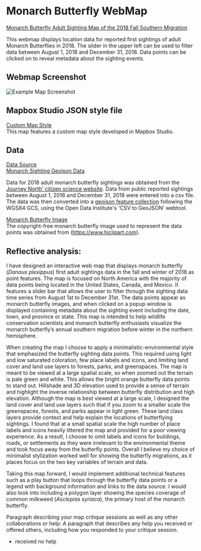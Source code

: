 # Monarch Butterfly WebMap
[Monarch Butterfly Adult Sighting Map of the 2018 Fall Southern Migration](https://jagreen1.github.io/MonarchButterflyWebMap/JAG_Geob472_Lab1_v4.html) <br>


This webmap displays location data for reported first sightings of adult Monarch Butterflies in 2018. The slider in the upper left can be used to filter data between August 1, 2018 and December 31, 2018. Data points can be clicked on to reveal metadata about the sighting events.

## Webmap Screenshot
![Example Map Screenshot](https://jagreen1.github.io/MonarchButterflyWebMap/Example_WebMap_Screenshot.PNG)

## Mapbox Studio JSON style file
[Custom Map Style](https://jagreen1.github.io/MonarchButterflyWebMap/Minimalist-Environmental_Style.json) <br>
This map features a custom map style developed in Mapbox Studio.

## Data
[Data Source](https://journeynorth.org/sightings/querylist.html?season=fall&map=monarch-adult-fall&year=2018&submit=View+Data) <br>
[Monarch Sighting Geojson Data](https://jagreen1.github.io/MonarchButterflyWebMap/2018MonarchSightings.geojson) <br>

Data for 2018 adult monarch butterfly sightings was obtained from the [Journey North' citizen science website](https://journeynorth.org/sightings/querylist.html?season=fall&map=monarch-adult-fall&year=2018&submit=View+Data). Data from public reported sightings between August 1, 2018 and December 31, 2018 were entered into a csv file. The data was then converted into a [geojson feature collection](https://jagreen1.github.io/MonarchButterflyWebMap/2018MonarchSightings.geojson) following the WGS84 GCS, using the Open Data Institute's 'CSV to GeoJSON' webtool. 

[Monarch Butterfly Image](https://www.hiclipart.com/free-transparent-background-png-clipart-qdsai) <br>
The copyright-free monarch butterfly image used to represent the data points was obtained from (https://www.hiclipart.com). <br>


## Reflective analysis:
I have designed an interactive web map that displays monarch butterfly (*Danaus plexippus*) first adult sightings data in the fall and winter of 2018 as point features. The map is focused on North America with the majority of data points being located in the United States, Canada, and Mexico. It features a slider bar that allows the user to filter through the sighting data time series from August 1st to December 31st.  The data points appear as monarch butterfly images, and when clicked on a popup window is displayed containing metadata about the sighting event including the date, town, and province or state. This map is intended to help wildlife conservation scientists and monarch butterfly enthusiasts visualize the monarch butterfly’s annual southern migration before winter in the northern hemisphere. 

When creating the map I choose to apply a minimalistic-environmental style that emphasized the butterfly sighting data points. This required using light and low saturated coloration, few place labels and icons, and limiting land cover and land use layers to forests, parks, and greenspaces.  The map is meant to be viewed at a large spatial scale, so when zoomed out the terrain is pale green and white. This allows the bright orange butterfly data points to stand out. Hillshade and 3D elevation used to provide a sense of terrain and highlight the inverse relationship between butterfly distribution and high elevation. Although the map is best viewed at a large scale, I designed the land cover and land use layers such that if you zoom to a smaller scale the greenspaces, forests, and parks appear in light green. These land class layers provide context and help explain the locations of butterflying sightings. I found that at a small spatial scale the high number of place labels and icons heavily littered the map and provided for a poor viewing experience. As a result, I choose to omit labels and icons for buildings, roads, or settlements as they were irrelevant to the environmental theme and took focus away from the butterfly points. Overall I believe my choice of minimalist stylization worked well for showing the butterfly migrations, as it places focus on the two key variables of terrain and data. 

Taking this map forward, I would implement additional technical features such as a play button that loops through the butterfly data points or a legend with background information and links to the data source. I would also look into including a polygon layer showing the species coverage of common milkweed (*Asclepias syriaca*), the primary host of the monarch butterfly.


Paragraph describing your map critique sessions as well as any other collaborations or help: A paragraph that describes any help you received or offered others, including how you responded to your critique session.
- received no help

